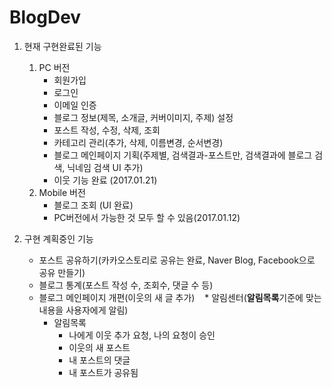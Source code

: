 # BlogDev
1. 현재 구현완료된 기능
	1. PC 버전
		* 회원가입
		* 로그인
		* 이메일 인증
		* 블로그 정보(제목, 소개글, 커버이미지, 주제) 설정
		* 포스트 작성, 수정, 삭제, 조회
		* 카테고리 관리(추가, 삭제, 이름변경, 순서변경)
		* 블로그 메인페이지 기획(주제별, 검색결과-포스트만, 검색결과에 블로그 검색, 닉네임 검색 UI 추가)
		* 이웃 기능 완료 (2017.01.21)
	2. Mobile 버전
		* 블로그 조회 (UI 완료)
		* PC버전에서 가능한 것 모두 할 수 있음(2017.01.12)				

2. 구현 계획중인 기능
	* 포스트 공유하기(카카오스토리로 공유는 완료, Naver Blog, Facebook으로 공유 만들기)	
	* 블로그 통계(포스트 작성 수, 조회수, 댓글 수 등)
	* 블로그 메인페이지 개편(이웃의 새 글 추가)
    * 알림센터(<strong>알림목록</strong>기준에 맞는 내용을 사용자에게 알림)
    	* 알림목록
    		* 나에게 이웃 추가 요청, 나의 요청이 승인
        	* 이웃의 새 포스트
        	* 내 포스트의 댓글
        	* 내 포스트가 공유됨

